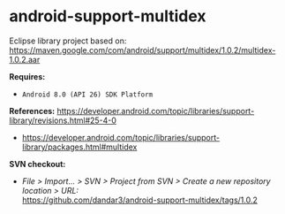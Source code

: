 # android-support-multidex

Eclipse library project based on:<br/>
https://maven.google.com/com/android/support/multidex/1.0.2/multidex-1.0.2.aar

**Requires:**
- `Android 8.0 (API 26) SDK Platform`

**References:**
https://developer.android.com/topic/libraries/support-library/revisions.html#25-4-0
- https://developer.android.com/topic/libraries/support-library/packages.html#multidex

**SVN checkout:**
- _File > Import... > SVN > Project from SVN > Create a new repository location > URL:_<br/> 
  https://github.com/dandar3/android-support-multidex/tags/1.0.2
